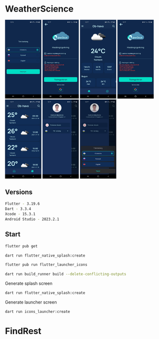 # WeatherScience

<p float="center">
  <img src="./media/selectLang.jpg" width="120" />
  <img src="./media/auth.jpg"  width="120" /> 
  <img src="./media/main.jpg" width="120" />
  <img src="./media/auth.jpg"  width="120" /> 
  <img src="./media/calendar.jpg" width="120" />
  <img src="./media/drow.jpg" width="120" />
  <img src="./media/buttomShheet.jpg" width="120" />
</p>

## Versions

```bash
Flutter - 3.19.6
Dart - 3.3.4
Xcode - 15.3.1
Android Studio - 2023.2.1
```

## Start

```sh
flutter pub get
```

```sh
dart run flutter_native_splash:create
```

```sh
flutter pub run flutter_launcher_icons
```

```sh
dart run build_runner build --delete-conflicting-outputs
```

Generate splash screen

```sh
dart run flutter_native_splash:create
```

Generate launcher screen

```sh
dart run icons_launcher:create
```
# FindRest